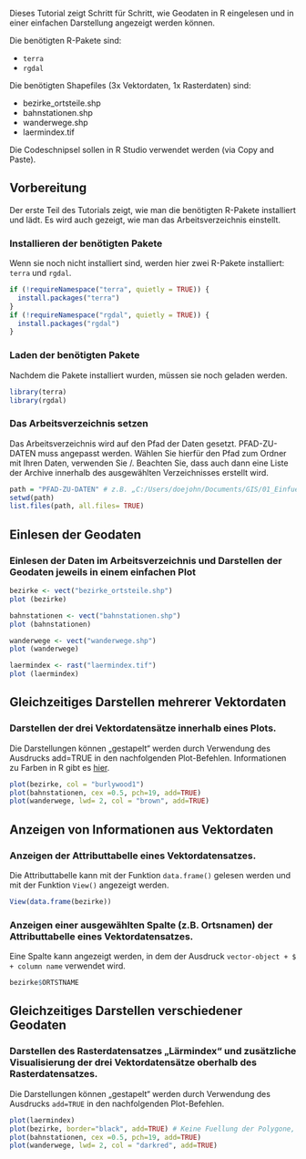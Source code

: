 Dieses Tutorial zeigt Schritt für Schritt, wie Geodaten in R eingelesen und in einer einfachen Darstellung angezeigt werden können.

Die benötigten R-Pakete sind:

- `terra`
- `rgdal`

Die benötigten Shapefiles (3x Vektordaten, 1x Rasterdaten) sind: 

- bezirke_ortsteile.shp
- bahnstationen.shp
- wanderwege.shp
- laermindex.tif

Die Codeschnipsel sollen in R Studio verwendet werden (via Copy and Paste). 


## Vorbereitung

Der erste Teil des Tutorials zeigt, wie man die benötigten R-Pakete installiert und lädt. Es wird auch gezeigt, wie man das Arbeitsverzeichnis einstellt. 

### Installieren der benötigten Pakete

Wenn sie noch nicht installiert sind, werden hier zwei R-Pakete installiert: `terra` und `rgdal`.

```r
if (!requireNamespace("terra", quietly = TRUE)) {
  install.packages("terra")
}
if (!requireNamespace("rgdal", quietly = TRUE)) {
  install.packages("rgdal")
}
```

### Laden der benötigten Pakete

Nachdem die Pakete installiert wurden, müssen sie noch geladen werden.


```r
library(terra)
library(rgdal)
```
### Das Arbeitsverzeichnis setzen

Das Arbeitsverzeichnis wird auf den Pfad der Daten gesetzt. PFAD-ZU-DATEN muss angepasst werden. Wählen Sie hierfür den Pfad zum Ordner mit Ihren Daten, verwenden Sie /. Beachten Sie, dass auch dann eine Liste der Archive innerhalb des ausgewählten Verzeichnisses erstellt wird.

```r
path = "PFAD-ZU-DATEN" # z.B. „C:/Users/doejohn/Documents/GIS/01_Einfuehrung/Daten“
setwd(path)
list.files(path, all.files= TRUE)
```

## Einlesen der Geodaten

### Einlesen der Daten im Arbeitsverzeichnis und Darstellen der Geodaten jeweils in einem einfachen Plot

```r
bezirke <- vect("bezirke_ortsteile.shp")
plot (bezirke)

bahnstationen <- vect("bahnstationen.shp")
plot (bahnstationen)

wanderwege <- vect("wanderwege.shp")
plot (wanderwege)

laermindex <- rast("laermindex.tif")
plot (laermindex)
```

## Gleichzeitiges Darstellen mehrerer Vektordaten

### Darstellen der drei Vektordatensätze innerhalb eines Plots.

Die Darstellungen können „gestapelt“ werden durch Verwendung des Ausdrucks add=TRUE in den nachfolgenden Plot-Befehlen. Informationen zu Farben in R gibt es [hier](https://www.nceas.ucsb.edu/sites/default/files/2020-04/colorPaletteCheatsheet.pdf). 

```r
plot(bezirke, col = "burlywood1") 
plot(bahnstationen, cex =0.5, pch=19, add=TRUE)
plot(wanderwege, lwd= 2, col = "brown", add=TRUE)
```

## Anzeigen von Informationen aus Vektordaten

### Anzeigen der Attributtabelle eines Vektordatensatzes.

Die Attributtabelle kann mit der Funktion `data.frame()` gelesen werden und mit der Funktion `View()` angezeigt werden.

```r
View(data.frame(bezirke))
```

### Anzeigen einer ausgewählten Spalte (z.B. Ortsnamen) der Attributtabelle eines Vektordatensatzes.

Eine Spalte kann angezeigt werden, in dem der Ausdruck `vector-object + $ + column name` verwendet wird.

```r
bezirke$ORTSTNAME
```

## Gleichzeitiges Darstellen verschiedener Geodaten

### Darstellen des Rasterdatensatzes „Lärmindex“ und zusätzliche Visualisierung der drei Vektordatensätze oberhalb des Rasterdatensatzes.

Die Darstellungen können „gestapelt“ werden durch Verwendung des Ausdrucks `add=TRUE` in den nachfolgenden Plot-Befehlen.

```r
plot(laermindex)
plot(bezirke, border="black", add=TRUE) # Keine Fuellung der Polygone, nur Linien sichtbar
plot(bahnstationen, cex =0.5, pch=19, add=TRUE)
plot(wanderwege, lwd= 2, col = "darkred", add=TRUE)
```
